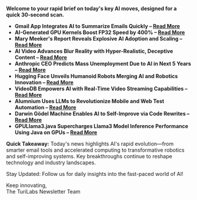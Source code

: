 **Welcome to your rapid brief on today's key AI moves, designed for a quick 30‑second scan.**

- **Gmail App Integrates AI to Summarize Emails Quickly – [Read More](https://arstechnica.com/google/2025/05/the-gmail-app-will-now-create-ai-summaries-whether-you-want-them-or-not/)**
- **AI-Generated GPU Kernels Boost FP32 Speed by 400% – [Read More](https://crfm.stanford.edu/2025/05/28/fast-kernels.html)**
- **Mary Meeker's Report Reveals Explosive AI Adoption and Scaling – [Read More](https://www.bondcap.com/reports/tai)**
- **AI Video Advances Blur Reality with Hyper-Realistic, Deceptive Content – [Read More](https://arstechnica.com/ai/2025/05/ai-video-just-took-a-startling-leap-in-realism-are-we-doomed/)**
- **Anthropic CEO Predicts Mass Unemployment Due to AI in Next 5 Years – [Read More](https://www.tomsguide.com/ai/anthropic-ceo-claims-ai-will-cause-mass-unemployment-in-the-next-5-years-heres-why)**
- **Hugging Face Unveils Humanoid Robots Merging AI and Robotics Innovation – [Read More](https://techcrunch.com/2025/05/29/hugging-face-unveils-two-new-humanoid-robots/)**
- **VideoDB Empowers AI with Real-Time Video Streaming Capabilities – [Read More](https://videodb.io/real-time-video-intelligence)**
- **Alumnium Uses LLMs to Revolutionize Mobile and Web Test Automation – [Read More](https://github.com/alumnium-hq/alumnium)**
- **Darwin Gödel Machine Enables AI to Self-Improve via Code Rewrites – [Read More](https://sakana.ai/dgm/)**
- **GPULlama3.java Supercharges Llama3 Model Inference Performance Using Java on GPUs – [Read More](https://github.com/beehive-lab/GPULlama3.java)**

**Quick Takeaway:** Today's news highlights AI's rapid evolution—from smarter email tools and accelerated computing to transformative robotics and self-improving systems. Key breakthroughs continue to reshape technology and industry landscapes.

Stay Updated: Follow us for daily insights into the fast-paced world of AI!  

Keep innovating,  
The TuriLabs Newsletter Team